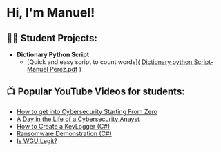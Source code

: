 <h1>Hi, I'm Manuel! </h1>

<h2>👨‍💻 Student Projects:</h2>

- <b> Dictionary Python Script</b>
  - [Quick and easy script to count words]( [Dictionary python Script-Manuel Perez.pdf](https://github.com/user-attachments/files/17177150/Dictionary.python.Script-Manuel.Perez.pdf)
 )
 
<h2>📺 Popular YouTube Videos for students:</h2>

- [How to get into Cybersecurity Starting From Zero](https://www.youtube.com/watch?v=a83ASGn_V_s)
- [A Day in the Life of a Cybersecurity Anayst](https://www.youtube.com/watch?v=uHy3oM7NnoU)
- [How to Create a KeyLogger (C#)](https://www.youtube.com/watch?v=N-L9hklSlNk)
- [Ransomware Demonstration (C#)](https://www.youtube.com/watch?v=OfvdQeh79s0)
- [Is WGU Legit?](https://www.youtube.com/watch?v=E2MwRWxDBkA)


<!--
